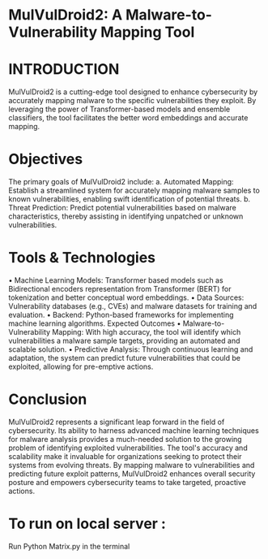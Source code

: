 # MulVulDroid2: A Malware-to-Vulnerability Mapping Tool 
# INTRODUCTION 
MulVulDroid2 is a cutting-edge tool designed to enhance cybersecurity by 
accurately mapping malware to the specific vulnerabilities they exploit. By 
leveraging the power of Transformer-based models and ensemble 
classifiers, the tool facilitates the better word embeddings and accurate 
mapping. 

# Objectives 
The primary goals of MulVulDroid2 include: 
a. Automated Mapping: Establish a streamlined system for accurately 
mapping malware samples to known vulnerabilities, enabling swift 
identification of potential threats. 
b. Threat Prediction: Predict potential vulnerabilities based on malware 
characteristics, thereby assisting in identifying unpatched or unknown 
vulnerabilities. 

# Tools & Technologies 
• Machine Learning Models: Transformer based models such as 
Bidirectional encoders representation from Transformer (BERT) for 
tokenization and better conceptual word embeddings. 
• Data Sources: Vulnerability databases (e.g., CVEs) and malware 
datasets for training and evaluation. 
• Backend: Python-based frameworks for implementing machine 
learning algorithms. 
Expected Outcomes 
• Malware-to-Vulnerability Mapping: With high accuracy, the tool will 
identify which vulnerabilities a malware sample targets, providing an 
automated and scalable solution. 
• Predictive Analysis: Through continuous learning and adaptation, the 
system can predict future vulnerabilities that could be exploited, allowing 
for pre-emptive actions. 

# Conclusion 
MulVulDroid2 represents a significant leap forward in the field of 
cybersecurity. Its ability to harness advanced machine learning techniques for 
malware analysis provides a much-needed solution to the growing problem of 
identifying exploited vulnerabilities. The tool's accuracy and scalability make 
it invaluable for organizations seeking to protect their systems from evolving 
threats. By mapping malware to vulnerabilities and predicting future exploit 
patterns, MulVulDroid2 enhances overall security posture and empowers 
cybersecurity teams to take targeted, proactive actions.

# To run on local server : 
Run Python Matrix.py in the terminal
